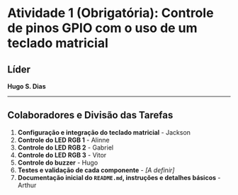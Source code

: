 # **Atividade 1 (Obrigatória): Controle de pinos GPIO com o uso de um teclado matricial**

## **Líder**
**Hugo S. Dias**

---

## **Colaboradores e Divisão das Tarefas**

1. **Configuração e integração do teclado matricial** - Jackson  
2. **Controle do LED RGB 1** - Alinne  
3. **Controle do LED RGB 2** - Gabriel  
4. **Controle do LED RGB 3** - Vitor
5. **Controle do buzzer** - Hugo  
6. **Testes e validação de cada componente** - *[A definir]*  
7. **Documentação inicial do `README.md`, instruções e detalhes básicos** - Arthur  
